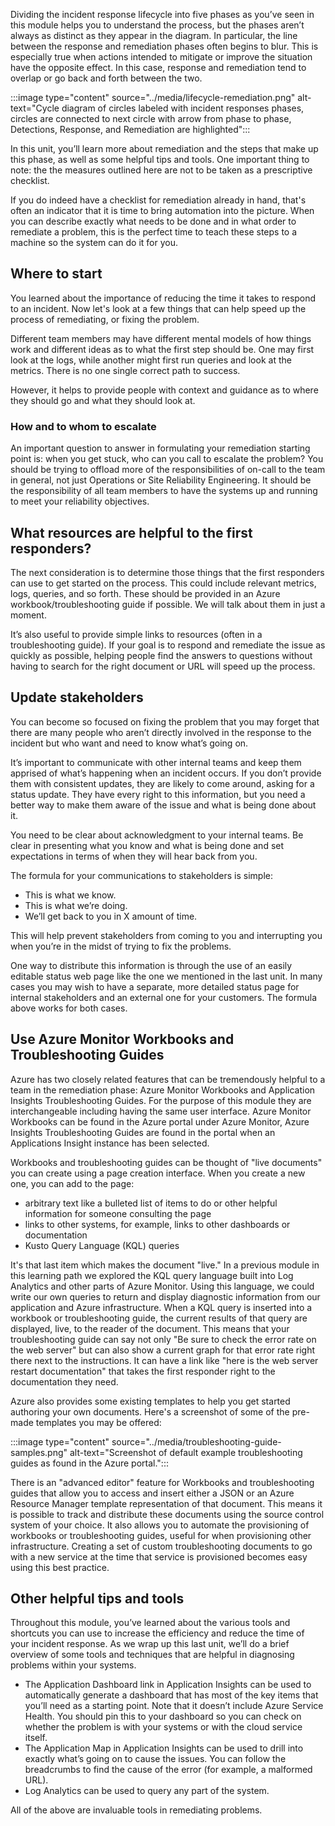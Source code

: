 Dividing the incident response lifecycle into five phases as you’ve seen in
this module helps you to understand the process, but the phases aren’t
always as distinct as they appear in the diagram. In particular, the line
between the response and remediation phases often begins to blur. This is
especially true when actions intended to mitigate or improve the situation
have the opposite effect. In this case, response and remediation tend to
overlap or go back and forth between the two.

:::image type="content" source="../media/lifecycle-remediation.png" alt-text="Cycle diagram of circles labeled with incident responses phases, circles are connected to next circle with arrow from phase to phase, Detections, Response, and Remediation are highlighted":::

In this unit, you’ll learn more about remediation and the steps that make
up this phase, as well as some helpful tips and tools. One important thing
to note: the the measures outlined here are not to be taken as a
prescriptive checklist.

If you do indeed have a checklist for remediation already in hand, that's
often an indicator that it is time to bring automation into the picture.
When you can describe exactly what needs to be done and in what order to
remediate a problem, this is the perfect time to teach these steps to a
machine so the system can do it for you.

## Where to start

You learned about the importance of reducing the time it takes to respond
to an incident. Now let's look at a few things that can help speed up the
process of remediating, or fixing the problem.

Different team members may have different mental models of how things work
and different ideas as to what the first step should be. One may first look
at the logs, while another might first run queries and look at the metrics.
There is no one single correct path to success.

However, it helps to provide people with context and guidance as to where
they should go and what they should look at.

### How and to whom to escalate

An important question to answer in formulating your remediation starting
point is: when you get stuck, who can you call to escalate the problem? You
should be trying to offload more of the responsibilities of on-call to the
team in general, not just Operations or Site Reliability Engineering. It
should be the responsibility of all team members to have the systems up and
running to meet your reliability objectives.

## What resources are helpful to the first responders?

The next consideration is to determine those things that the first
responders can use to get started on the process. This could include
relevant metrics, logs, queries, and so forth. These should be provided in
an Azure workbook/troubleshooting guide if possible. We will talk about
them in just a moment.

It’s also useful to provide simple links to resources (often in a
troubleshooting guide). If your goal is to respond and remediate the issue
as quickly as possible, helping people find the answers to questions
without having to search for the right document or URL will speed up the
process.

## Update stakeholders

You can become so focused on fixing the problem that you may forget that
there are many people who aren’t directly involved in the response to the
incident but who want and need to know what’s going on.

It’s important to communicate with other internal teams and keep them
apprised of what’s happening when an incident occurs. If you don’t provide
them with consistent updates, they are likely to come around, asking for a
status update. They have every right to this information, but you need a
better way to make them aware of the issue and what is being done about it.

You need to be clear about acknowledgment to your internal teams. Be clear
in presenting what you know and what is being done and set expectations in
terms of when they will hear back from you.

The formula for your communications to stakeholders is simple:

-   This is what we know.
-   This is what we’re doing.
-   We’ll get back to you in X amount of time.

This will help prevent stakeholders from coming to you and interrupting you
when you’re in the midst of trying to fix the problems.

One way to distribute this information is through the use of an easily
editable status web page like the one we mentioned in the last unit. In
many cases you may wish to have a separate, more detailed status page for
internal stakeholders and an external one for your customers. The formula
above works for both cases.

## Use Azure Monitor Workbooks and Troubleshooting Guides

Azure has two closely related features that can be tremendously helpful to
a team in the remediation phase: Azure Monitor Workbooks and Application
Insights Troubleshooting Guides. For the purpose of this module they are
interchangeable including having the same user interface. Azure Monitor
Workbooks can be found in the Azure portal under Azure Monitor, Azure
Insights Troubleshooting Guides are found in the portal when an
Applications Insight instance has been selected.

Workbooks and troubleshooting guides can be thought of "live documents" you
can create using a page creation interface. When you create a new one, you
can add to the page:

-   arbitrary text like a bulleted list of items to do or other helpful
    information for someone consulting the page
-   links to other systems, for example, links to other dashboards or
    documentation
-   Kusto Query Language (KQL) queries

It's that last item which makes the document "live." In a previous module
in this learning path we explored the KQL query language built into Log
Analytics and other parts of Azure Monitor. Using this language, we could
write our own queries to return and display diagnostic information from our
application and Azure infrastructure. When a KQL query is inserted into a
workbook or troubleshooting guide, the current results of that query are
displayed, live, to the reader of the document. This means that your
troubleshooting guide can say not only "Be sure to check the error rate on
the web server" but can also show a current graph for that error rate right
there next to the instructions. It can have a link like "here is the web
server restart documentation" that takes the first responder right to the
documentation they need.

Azure also provides some existing templates to help you get started
authoring your own documents. Here's a screenshot of some of the pre-made
templates you may be offered:

:::image type="content" source="../media/troubleshooting-guide-samples.png" alt-text="Screenshot of default example troubleshooting guides as found in the Azure portal.":::

There is an "advanced editor" feature for Workbooks and troubleshooting
guides that allow you to access and insert either a JSON or an Azure
Resource Manager template representation of that document. This means it is
possible to track and distribute these documents using the source control
system of your choice. It also allows you to automate the provisioning of
workbooks or troubleshooting guides, useful for when provisioning other
infrastructure. Creating a set of custom troubleshooting documents to go
with a new service at the time that service is provisioned becomes easy
using this best practice.

## Other helpful tips and tools

Throughout this module, you’ve learned about the various tools and
shortcuts you can use to increase the efficiency and reduce the time of
your incident response. As we wrap up this last unit, we’ll do a brief
overview of some tools and techniques that are helpful in diagnosing
problems within your systems.

-   The Application Dashboard link in Application Insights can be used to
    automatically generate a dashboard that has most of the key items that
    you’ll need as a starting point. Note that it doesn’t include Azure
    Service Health. You should pin this to your dashboard so you can check
    on whether the problem is with your systems or with the cloud service
    itself.
-   The Application Map in Application Insights can be used to drill into
    exactly what’s going on to cause the issues. You can follow the
    breadcrumbs to find the cause of the error (for example, a malformed
    URL).
-   Log Analytics can be used to query any part of the system.

All of the above are invaluable tools in remediating problems.

